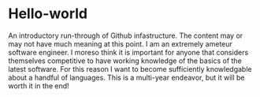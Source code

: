# Hello-world
An introductory run-through of Github infastructure. The content may or may not have much meaning at this point.
I am an extremely ameteur software engineer. I moreso think it is important for anyone that considers themselves competitive to have  working knowledge of the basics of the latest software. For this reason I want to become sufficiently knowledgable about a handful of languages. This is a multi-year endeavor, but it will be worth it in the end!
